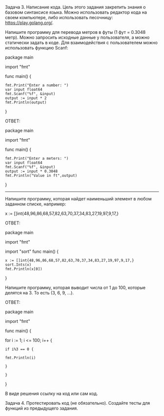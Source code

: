Задача 3. Написание кода.
Цель этого задания закрепить знания о базовом синтаксисе языка. Можно использовать редактор кода на своем компьютере, либо использовать песочницу: https://play.golang.org/.

Напишите программу для перевода метров в футы (1 фут = 0.3048 метр). Можно запросить исходные данные у пользователя, а можно статически задать в коде. Для взаимодействия с пользователем можно использовать функцию Scanf:

package main

import "fmt"

func main() {

    fmt.Print("Enter a number: ")
    var input float64
    fmt.Scanf("%f", &input)
    output := input * 2
    fmt.Println(output)    
}

ОТВЕТ:

package main

import "fmt"

func main() {

    fmt.Print("Enter a meters: ")
    var input float64
    fmt.Scanf("%f", &input)
    output := input * 0.3048
    fmt.Println("Value in ft",output)    
}

-------------------------

Напишите программу, которая найдет наименьший элемент в любом заданном списке, например:

x := []int{48,96,86,68,57,82,63,70,37,34,83,27,19,97,9,17,}

ОТВЕТ:

package main

import "fmt"

import "sort"
func main() {

    x := []int{48,96,86,68,57,82,63,70,37,34,83,27,19,97,9,17,}
    sort.Ints(x)
    fmt.Println(x[0])
    
}


Напишите программу, которая выводит числа от 1 до 100, которые делятся на 3. То есть (3, 6, 9, …).

ОТВЕТ:

package main

import "fmt"

func main() {
  
  for i := 1; i <= 100; i++ {
    
    if i%3 == 0 {
    
    fmt.Println(i)
    
    }
    
    }
  
}



В виде решения ссылку на код или сам код.

Задача 4. Протестировать код (не обязательно).
Создайте тесты для функций из предыдущего задания.





